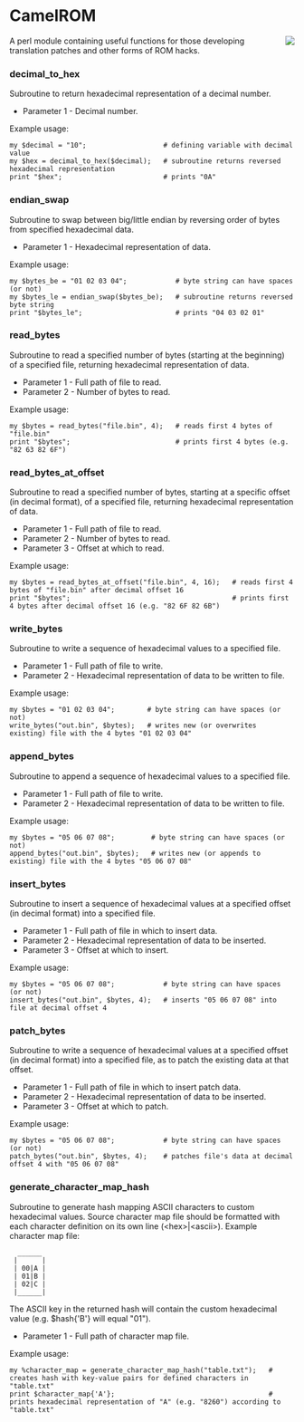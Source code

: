 # CamelROM
<img align="right" src="https://i.imgur.com/K3dXPTm.png">A perl module containing useful functions for those developing translation patches and other forms of ROM hacks.

### decimal_to_hex
Subroutine to return hexadecimal representation of a decimal number.
- Parameter 1 - Decimal number.

Example usage:
```
my $decimal = "10";                   # defining variable with decimal value
my $hex = decimal_to_hex($decimal);   # subroutine returns reversed hexadecimal representation
print "$hex";                         # prints "0A"
```

### endian_swap
Subroutine to swap between big/little endian by reversing order of bytes from specified hexadecimal data.
- Parameter 1 - Hexadecimal representation of data.

Example usage:
```
my $bytes_be = "01 02 03 04";            # byte string can have spaces (or not)
my $bytes_le = endian_swap($bytes_be);   # subroutine returns reversed byte string
print "$bytes_le";                       # prints "04 03 02 01"
```

### read_bytes
Subroutine to read a specified number of bytes (starting at the beginning) of a specified file, returning hexadecimal representation of data.
- Parameter 1 - Full path of file to read.
- Parameter 2 - Number of bytes to read.

Example usage:
```
my $bytes = read_bytes("file.bin", 4);   # reads first 4 bytes of "file.bin"
print "$bytes";                          # prints first 4 bytes (e.g. "82 63 82 6F")
```

### read_bytes_at_offset
Subroutine to read a specified number of bytes, starting at a specific offset (in decimal format), of a specified file, returning hexadecimal representation of data.
- Parameter 1 - Full path of file to read.
- Parameter 2 - Number of bytes to read.
- Parameter 3 - Offset at which to read.

Example usage:
```
my $bytes = read_bytes_at_offset("file.bin", 4, 16);   # reads first 4 bytes of "file.bin" after decimal offset 16
print "$bytes";                                        # prints first 4 bytes after decimal offset 16 (e.g. "82 6F 82 6B")
```

### write_bytes
Subroutine to write a sequence of hexadecimal values to a specified file.
- Parameter 1 - Full path of file to write.
- Parameter 2 - Hexadecimal representation of data to be written to file.

Example usage:
```
my $bytes = "01 02 03 04";        # byte string can have spaces (or not)
write_bytes("out.bin", $bytes);   # writes new (or overwrites existing) file with the 4 bytes "01 02 03 04"
```

### append_bytes
Subroutine to append a sequence of hexadecimal values to a specified file.
- Parameter 1 - Full path of file to write.
- Parameter 2 - Hexadecimal representation of data to be written to file.

Example usage:
```
my $bytes = "05 06 07 08";         # byte string can have spaces (or not)
append_bytes("out.bin", $bytes);   # writes new (or appends to existing) file with the 4 bytes "05 06 07 08"
```

### insert_bytes
Subroutine to insert a sequence of hexadecimal values at a specified offset (in decimal format) into a specified file.
- Parameter 1 - Full path of file in which to insert data.
- Parameter 2 - Hexadecimal representation of data to be inserted.
- Parameter 3 - Offset at which to insert.

Example usage:
```
my $bytes = "05 06 07 08";            # byte string can have spaces (or not)
insert_bytes("out.bin", $bytes, 4);   # inserts "05 06 07 08" into file at decimal offset 4
```

### patch_bytes
Subroutine to write a sequence of hexadecimal values at a specified offset (in decimal format) into a specified file, as to patch the existing data at that offset.
- Parameter 1 - Full path of file in which to insert patch data.
- Parameter 2 - Hexadecimal representation of data to be inserted.
- Parameter 3 - Offset at which to patch.

Example usage:
```
my $bytes = "05 06 07 08";            # byte string can have spaces (or not)
patch_bytes("out.bin", $bytes, 4);    # patches file's data at decimal offset 4 with "05 06 07 08"
```

### generate_character_map_hash
Subroutine to generate hash mapping ASCII characters to custom hexadecimal values. Source character map file should be formatted with each character definition on its own line (\<hex\>|\<ascii\>). Example character map file:
``` 
  ______
 |      |
 | 00|A |
 | 01|B |
 | 02|C |
 |______|
```

The ASCII key in the returned hash will contain the custom hexadecimal value (e.g. $hash{'B'} will equal "01").
- Parameter 1 - Full path of character map file.

Example usage:
```
my %character_map = generate_character_map_hash("table.txt");   # creates hash with key-value pairs for defined characters in "table.txt"
print $character_map{'A'};                                      # prints hexadecimal representation of "A" (e.g. "8260") according to "table.txt"
```
